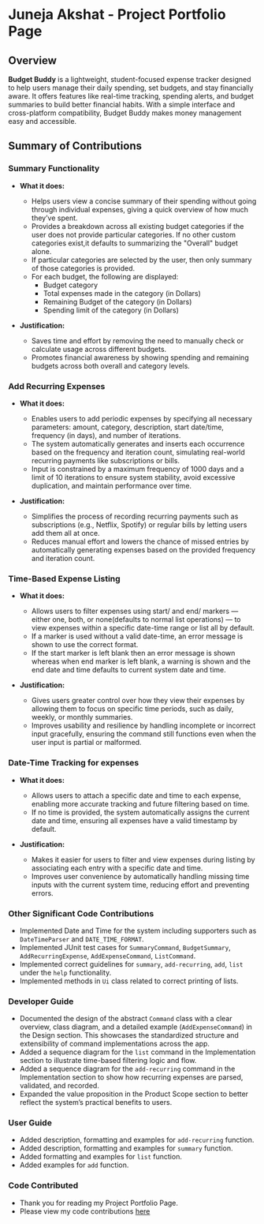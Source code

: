 # Juneja Akshat - Project Portfolio Page

## Overview
**Budget Buddy** is a lightweight, student-focused expense tracker designed to help users manage 
their daily spending, set budgets, and stay financially aware. It offers features like real-time tracking, 
spending alerts, and budget summaries to build better financial habits. With a simple interface and 
cross-platform compatibility, Budget Buddy makes money management easy and accessible.

## Summary of Contributions

### Summary Functionality 
- **What it does:**
  - Helps users view a concise summary of their spending without going through individual expenses, 
  giving a quick overview of how much they’ve spent.
  - Provides a breakdown across all existing budget categories if the user does not provide particular categories.
  If no other custom categories exist,it defaults to summarizing the "Overall" budget alone.
  - If particular categories are selected by the user, then only summary of those categories is provided.
  - For each budget, the following are displayed:
      - Budget category
      - Total expenses made in the category (in Dollars)
      - Remaining Budget of the category (in Dollars)
      - Spending limit of the category (in Dollars)

- **Justification:**
  - Saves time and effort by removing the need to manually check or calculate usage across different budgets.
  - Promotes financial awareness by showing spending and remaining budgets across both overall and category levels.


### Add Recurring Expenses 
- **What it does:**
  - Enables users to add periodic expenses by specifying all necessary parameters: amount, category, description, 
  start date/time, frequency (in days), and number of iterations.
  - The system automatically generates and inserts each occurrence based on the frequency and iteration count, 
  simulating real-world recurring payments like subscriptions or bills.
  - Input is constrained by a maximum frequency of 1000 days and a limit of 10 iterations to ensure system stability,
  avoid excessive duplication, and maintain performance over time.

- **Justification:**
  - Simplifies the process of recording recurring payments such as subscriptions (e.g., Netflix, Spotify) or
  regular bills by letting users add them all at once.
  - Reduces manual effort and lowers the chance of missed entries by automatically generating expenses based on the 
  provided frequency and iteration count.
  
### Time-Based Expense Listing
- **What it does:**
  - Allows users to filter expenses using start/ and end/ markers — either one, both, 
  or none(defaults to normal list operations) — to view expenses within a specific date-time range or list all by default.
  - If a marker is used without a valid date-time, an error message is shown to use the correct format.
  - If the start marker is left blank then an error message is shown whereas when end marker is left blank, a warning is 
  shown and the end date and time defaults to current system date and time.

- **Justification:**
  - Gives users greater control over how they view their expenses by allowing them to focus on specific time periods,
  such as daily, weekly, or monthly summaries.
  - Improves usability and resilience by handling incomplete or incorrect input gracefully, ensuring the command still 
  functions even when the user input is partial or malformed.

### Date-Time Tracking for expenses
- **What it does:**
  - Allows users to attach a specific date and time to each expense, enabling more accurate tracking and 
  future filtering based on time.
  - If no time is provided, the system automatically assigns the current date and time, ensuring all expenses 
  have a valid timestamp by default.

- **Justification:**
  - Makes it easier for users to filter and view expenses during listing by associating each entry with a 
  specific date and time.
  - Improves user convenience by automatically handling missing time inputs with the current system time, 
  reducing effort and preventing errors.

### Other Significant Code Contributions
- Implemented Date and Time for the system including supporters such as `DateTimeParser` and `DATE_TIME_FORMAT`.
- Implemented JUnit test cases for `SummaryCommand`, `BudgetSummary`, `AddRecurringExpense`, `AddExpenseCommand`,
`ListCommand`.
- Implemented correct guidelines for `summary`, `add-recurring`, `add`, `list` under the `help` functionality.
- Implemented methods in `Ui` class related to correct printing of lists.

### Developer Guide
- Documented the design of the abstract `Command` class with a clear overview, class diagram, 
and a detailed example (`AddExpenseCommand`) in the Design section. This showcases the standardized 
structure and extensibility of command implementations across the app.
- Added a sequence diagram for the `list` command in the Implementation section to illustrate 
time-based filtering logic and flow.
- Added a sequence diagram for the `add-recurring` command in the Implementation section 
to show how recurring expenses are parsed, validated, and recorded.
- Expanded the value proposition in the Product Scope section to better reflect the system’s
practical benefits to users.

### User Guide 
- Added description, formatting and examples for `add-recurring` function.
- Added description, formatting and examples for `summary` function.
- Added formatting and examples for `list` function.
- Added examples for `add` function.

### Code Contributed
- Thank you for reading my Project Portfolio Page.
- Please view my code contributions [here](https://nus-cs2113-ay2425s2.github.io/tp-dashboard/?search=&sort=groupTitle&sortWithin=title&timeframe=commit&mergegroup=&groupSelect=groupByRepos&breakdown=true&checkedFileTypes=functional-code&since=2025-02-21&tabOpen=true&tabType=authorship&tabAuthor=juneja999&tabRepo=AY2425S2-CS2113-T12-4%2Ftp%5Bmaster%5D&authorshipIsMergeGroup=false&authorshipFileTypes=functional-code&authorshipIsBinaryFileTypeChecked=false&authorshipIsIgnoredFilesChecked=false)



